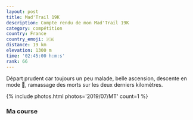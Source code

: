 ```yaml
---
layout: post
title: Mad'Trail 19K
description: Compte rendu de mon Mad'Trail 19K
category: compétition
country: France
country_emoji: 🇫🇷
distance: 19 km
elevation: 1300 m
time: '02:45:00 h:m:s'
rank: 66
---
```


Départ prudent car toujours un peu malade, belle ascension, descente en mode 🐢,
ramassage des morts sur les deux derniers kilomètres.

{% include photos.html photos='2019/07/MT' count=1 %}

### Ma course

<iframe
  height='405'
  width='100%'
  frameborder='0'
  allowtransparency='true'
  scrolling='no'
  data-src='https://www.strava.com/activities/2530932238/embed/5dfa8e5eaeb9aa66162b84831158faf54e4a336e'
  >
</iframe>

<!--
vim:spell spelllang=fr
-->
